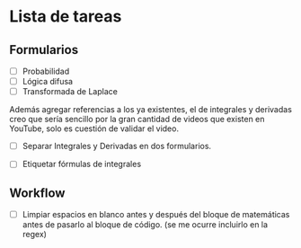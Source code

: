 # Lista de tareas

## Formularios

- [ ] Probabilidad
- [ ] Lógica difusa
- [ ] Transformada de Laplace

Además agregar referencias a los ya existentes, el de integrales y derivadas creo que sería sencillo por la gran cantidad de videos que existen en YouTube, solo es cuestión de validar el video.

- [ ] Separar Integrales y Derivadas en dos formularios.
- [ ] Etiquetar fórmulas de integrales


## Workflow
- [ ] Limpiar espacios en blanco antes y después del bloque de matemáticas antes de pasarlo al bloque de código. (se me ocurre incluirlo en la regex)
